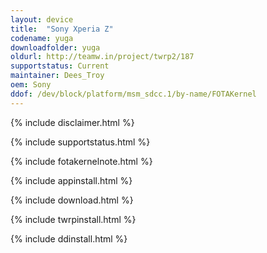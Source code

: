 ```yaml
---
layout: device
title:  "Sony Xperia Z"
codename: yuga
downloadfolder: yuga
oldurl: http://teamw.in/project/twrp2/187
supportstatus: Current
maintainer: Dees_Troy
oem: Sony
ddof: /dev/block/platform/msm_sdcc.1/by-name/FOTAKernel
---
```


{% include disclaimer.html %}

{% include supportstatus.html %}

{% include fotakernelnote.html %}

{% include appinstall.html %}

{% include download.html %}

{% include twrpinstall.html %}

{% include ddinstall.html %}
